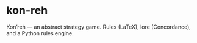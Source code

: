 # kon-reh
Kon’reh — an abstract strategy game. Rules (LaTeX), lore (Concordance), and a Python rules engine.
